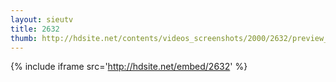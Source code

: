 ```yaml
---
layout: sieutv
title: 2632
thumb: http://hdsite.net/contents/videos_screenshots/2000/2632/preview_360p.mp4.jpg
---
```

{% include iframe src='http://hdsite.net/embed/2632' %}
 
